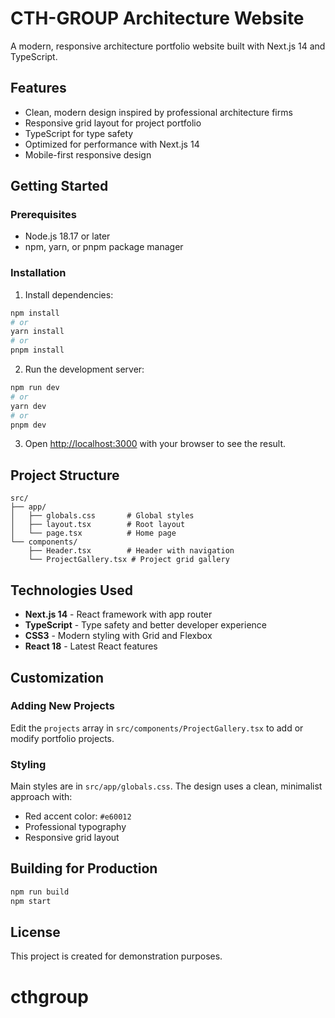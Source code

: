 # CTH-GROUP Architecture Website

A modern, responsive architecture portfolio website built with Next.js 14 and TypeScript.

## Features

- Clean, modern design inspired by professional architecture firms
- Responsive grid layout for project portfolio
- TypeScript for type safety
- Optimized for performance with Next.js 14
- Mobile-first responsive design

## Getting Started

### Prerequisites

- Node.js 18.17 or later
- npm, yarn, or pnpm package manager

### Installation

1. Install dependencies:
```bash
npm install
# or
yarn install
# or
pnpm install
```

2. Run the development server:
```bash
npm run dev
# or
yarn dev
# or
pnpm dev
```

3. Open [http://localhost:3000](http://localhost:3000) with your browser to see the result.

## Project Structure

```
src/
├── app/
│   ├── globals.css       # Global styles
│   ├── layout.tsx        # Root layout
│   └── page.tsx          # Home page
└── components/
    ├── Header.tsx        # Header with navigation
    └── ProjectGallery.tsx # Project grid gallery
```

## Technologies Used

- **Next.js 14** - React framework with app router
- **TypeScript** - Type safety and better developer experience
- **CSS3** - Modern styling with Grid and Flexbox
- **React 18** - Latest React features

## Customization

### Adding New Projects

Edit the `projects` array in `src/components/ProjectGallery.tsx` to add or modify portfolio projects.

### Styling

Main styles are in `src/app/globals.css`. The design uses a clean, minimalist approach with:
- Red accent color: `#e60012`
- Professional typography
- Responsive grid layout

## Building for Production

```bash
npm run build
npm start
```

## License

This project is created for demonstration purposes.
# cthgroup
